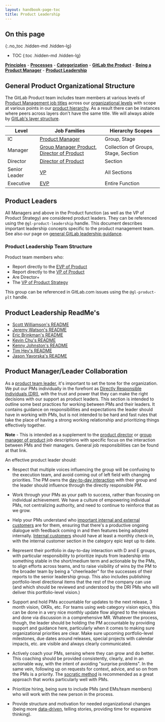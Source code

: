 ```yaml
---
layout: handbook-page-toc
title: Product Leadership
---
```


## On this page
{:.no_toc .hidden-md .hidden-lg}

- TOC
{:toc .hidden-md .hidden-lg}

[**Principles**](/handbook/product/product-principles) - [**Processes**](/handbook/product/product-processes) - [**Categorization**](/handbook/product/product-categories) - [**GitLab the Product**](/handbook/product/gitlab-the-product) - [**Being a Product Manager**](/handbook/product/product-manager-role) - [**Product Leadership**](/handbook/product/product-leadership/)

## General Product Organizational Structure
The GitLab Product team includes team members at various levels of [Product Management job titles](/handbook/product/product-management/career-development/#product-management-career-development-framework) across our [organizational levels](/company/team/structure/#levels) with scope at various points in our [product hierarchy](/handbook/product/categories/#hierarchy). As a result there can be instances where peers across layers don't have the same title. We will always abide by [GitLab's layer structure](/company/team/structure/#layers).

| Level | Job Families | Hierarchy Scopes |
| - | - | - |
| IC | [Product Manager](/job-families/product/product-manager/) | Group, Stage |
| Manager | [Group Manager Product](/job-families/product/group-manager-product/), [Director of Product](/job-families/product/director-of-product/) | Collection of Groups, Stage, Section |
| Director | [Director of Product](/job-families/product/director-of-product/) | Section | 
| Senior Leader | [VP](/job-families/product/vp-of-product/) | All Sections |
| Executive | [EVP](/job-families/product/evp-of-product/) | Entire Function |

## Product Leaders
All Managers and above in the Product function (as well as the VP of Product Strategy) are considered product leaders. They can be referenced using the `@gl-product-leadership` handle. This document describes important leadership concepts specific to the product management team. See also our page on [general GitLab leadership guidance](/handbook/leadership). 

### Product Leadership Team Structure
Product team members who:
* Report directly to the [EVP of Product](/job-families/product/evp-of-product/)
* Report directly to the [VP of Product](/job-families/product/vp-of-product/)
* Are Director+
* The [VP of Product Strategy](/job-families/product/vp-of-product-strategy/)

This group can be referenced in GitLab.com issues using the `@gl-product-plt` handle.

## Product Leadership ReadMe's

* [Scott Williamson's README](/handbook/product/readme/scott-williamson.html)
* [Jeremy Watson's README](/handbook/product/readme/jeremy-watson.html)
* [Eric Brinkman's README](/handbook/product/readme/eric-brinkman.html)
* [Kevin Chu's README](https://gitlab.com/kbychu/README)
* [Kenny Johnston's README](https://gitlab.com/kencjohnston/README)
* [Tim Hey's README](/handbook/product/readme/tim-hey.html)
* [Jason Yavorska's README](https://metaluna.io/plan)

## Product Manager/Leader Collaboration

As a [product team leader](#product-leaders), it's important to set the tone for the organization.
We put our PMs individually in the forefront as
[Directly Responsible Individuals (DRI)](/handbook/people-group/directly-responsible-individuals/),
with the trust and power that they can make the right decisions with our support as
product leaders. This section is intended to outline some best practices for
working between PMs and their leaders. It contains guidance on responsibilities and
expectations the leader should have in working with PMs, but is not intended
to be hard and fast rules that take the place of having a strong working relationship
and prioritizing things effectively together.

**Note** - This is intended as a supplement to the [product director](/job-families/product/director-of-product/) or [group manager of product](/job-families/product/group-manager-product/)
job descriptions with specific focus on the interaction between PMs and their managers.
General job responsibilities can be found at that link.

An effective product leader should:

- Respect that multiple voices influencing the group will be confusing to the
  execution team, and avoid coming out of left field with changing priorities.
  The PM owns the [day-to-day interaction](/handbook/product/product-management/process/#working-with-your-group)
  with their group and the leader should influence through the directly responsible
  PM.

- Work through your PMs as your path to success, rather than focusing on individual
  achievement. We have a culture of empowering individual PMs, not centralizing
  authority, and need to continue to reinforce that as we grow.

- Help your PMs understand who [important internal and external customers](/handbook/product/product-processes/#sensing-mechanisms)
  are for them, ensuring that there's a productive ongoing dialogue with feedback
  coming in and then features being adopted internally. [Internal customers](/handbook/values/#dogfooding)
  should have at least a monthly check-in, with the internal customer section
  in the category epic kept up to date.

- Represent their portfolio in day-to-day interaction with D and E groups, with
  particular responsibility to prioritize inputs from leadership into something
  stable in the short/medium term and actionable by the PMs, to align efforts
  across teams, and to raise visibility of wins by the PM to the broader team
  by being a "cheerleader" for the successes of their reports to the senior
  leadership group. This also includes publishing portfolio-level directional
  items that the rest of the company can use (and which should be reviewed and
  understood by the DRI PMs who will deliver this portfolio-level vision.)

- Support and hold PMs accountable for updates to the next release, 3 month vision, OKRs, etc.
  For teams using web category vision epics, this can be done in a very nice
  monthly update flow aligned to the releases and done via discussion in a comprehensive
  MR. Whatever the process, though, the leader should be holding the PM accountable
  by providing support and guidance here, particularly when it comes to making sure
  organizational priorities are clear. Make sure upcoming portfolio-level milestones,
  due dates around releases, special projects with calendar impacts, etc. are visible
  and always clearly communicated.

- Actively coach your PMs, sensing where they can grow and do better. This
  coaching should be provided consistently, clearly, and in an actionable way, with
  the intent of avoiding "surprise problems". In the same vein, following up on
  requests for context, advice, and so on from the PMs is a priority. The
  [socratic method](/handbook/leadership/#management-group) is
  recommended as a great approach that works particularly well with PMs.

- Prioritize hiring, being sure to include PMs (and EMs/team members) who will work
  with the new person in the process.

- Provide structure and motivation for needed organizational changes (being more
  [data-driven](/handbook/product/#data-driven-work),
  telling stories, providing time for expansive thinking).
